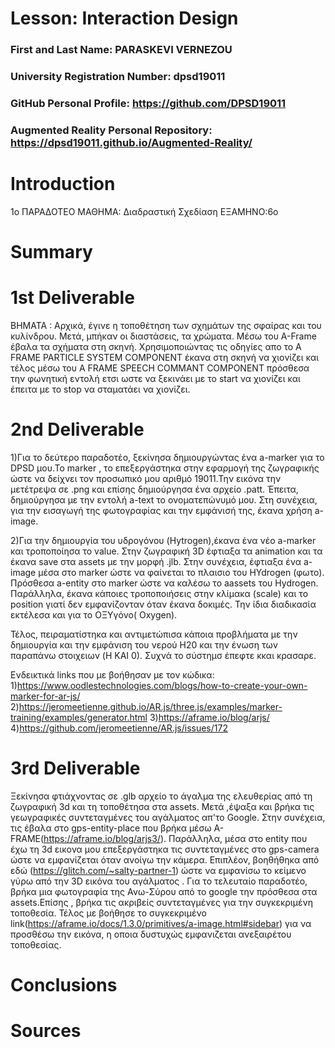 # Lesson: Interaction Design

### First and Last Name: PARASKEVI VERNEZOU
### University Registration Number: dpsd19011
### GitHub Personal Profile: https://github.com/DPSD19011
### Augmented Reality Personal Repository: https://dpsd19011.github.io/Augmented-Reality/

# Introduction

1o ΠΑΡΑΔΟΤΕΟ
ΜΑΘΗΜΑ: Διαδραστική Σχεδίαση
ΕΞΑΜΗΝΟ:6o



# Summary


# 1st Deliverable
ΒΗΜΑΤΑ :
Αρχικά, έγινε η τοποθέτηση των σχημάτων της σφαίρας και του κυλίνδρου. Μετά, μπήκαν οι διαστάσεις, τα χρώματα. Μέσω του A-Frame έβαλα τα σχήματα στη σκηνή.
Χρησιμοποιώντας τις οδηγίες απο το A FRAME PARTICLE SYSTEM COMPONENT έκανα στη σκηνή να χιονίζει και τέλος μέσω του  A FRAME SPEECH COMMANT COMPONENT πρόσθεσα την φωνητική εντολή ετσι ωστε να ξεκινάει με το start να χιονίζει και  έπειτα με το stop να σταματάει να χιονίζει.



# 2nd Deliverable

1)Για το δεύτερο παραδοτέο, ξεκίνησα δημιουργώντας ένα a-marker για το DPSD μου.Το marker , το επεξεργάστηκα στην εφαρμογή της ζωγραφικής ώστε να δείχνει τον προσωπικό μου αριθμό 19011.Την εικόνα την μετέτρεψα σε .png και επίσης δημιούργησα ένα αρχείο .patt. Έπειτα, δημιούργησα με την εντολή a-text το ονοματεπώνυμό μου. Στη συνέχεια, για την εισαγωγή της φωτογραφίας και την εμφάνισή της, έκανα χρήση a-image.

2)Για την δημιουργία του υδρογόνου (Hytrogen),έκανα ένα νέο a-marker και τροποποίησα το value. Στην ζωγραφική 3D έφτιαξα τα animation και τα έκανα save στα assets με την μορφή .jlb. Στην συνέχεια, έφτιαξα ένα a-image μέσα στο marker ώστε να φαίνεται το πλαισιο του HYdrogen (φωτο). Πρόσθεσα a-entity στο marker ώστε να καλέσω το  aassets του Hydrogen. Παράλληλα, έκανα κάποιες τροποποιήσεις στην κλίμακα (scale) και το position γιατί δεν εμφανίζονταν όταν έκανα δοκιμές.
Την ίδια διαδικασία εκτέλεσα και για το ΟΞΥγόνο( Oxygen).

Τέλος, πειραματίστηκα και αντιμετώπισα κάποια προβλήματα με την δημιουργία και την εμφάνιση του νερού H20 και την ένωση των παραπάνω στοιχειων (H ΚΑΙ 0). 
Συχνά το σύστημσ έπεφτε κκαι κρασαρε.

Ενδεικτικά links που με βοήθησαν με τον κώδικα:
1)https://www.oodlestechnologies.com/blogs/how-to-create-your-own-marker-for-ar-js/
2)https://jeromeetienne.github.io/AR.js/three.js/examples/marker-training/examples/generator.html
3)https://aframe.io/blog/arjs/
4)https://github.com/jeromeetienne/AR.js/issues/172





# 3rd Deliverable 

Ξεκίνησα φτιάχνοντας σε .glb αρχείο το άγαλμα της ελευθερίας από τη ζωγραφική 3d και τη τοποθέτησα στα assets. Μετά ,έψαξα και βρήκα τις γεωγραφικές συντεταγμένες του αγάλματος απ'το Google. Στην συνέχεια, τις έβαλα στο gps-entity-place που βρήκα μέσω A-FRAME(https://aframe.io/blog/arjs3/). Παράλληλα, μέσα στο entity που έχω τη 3d  εικονα  μου επεξεργάστηκα τις συντεταγμένες στο gps-camera ώστε να εμφανίζεται όταν ανοίγω την κάμερα. Επιπλέον, βοηθήθηκα από εδώ (https://glitch.com/~salty-partner-1) ώστε να εμφανίσω το κείμενο γύρω από την 3D εικόνα του αγάλματος .
Για το τελευταίο παραδοτέο, βρήκα μια φωτογραφία της Ανω-Σύρου από το google την πρόσθεσα στα assets.Επίσης , βρήκα τις ακριβείς συντεταγμένες για την συγκεκριμένη τοποθεσία. Τέλος με βοήθησε το συγκεκριμένο link(https://aframe.io/docs/1.3.0/primitives/a-image.html#sidebar) για να προσθέσω την εικόνα, η οποια δυστυχώς εμφανιζεται ανεξαιρέτου τοποθεσίας. 




 



# Conclusions


# Sources

